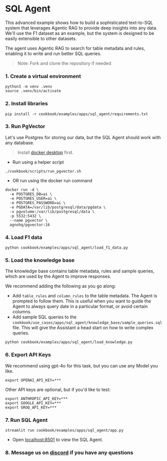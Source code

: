 # SQL Agent

This advanced example shows how to build a sophisticated text-to-SQL system that leverages Agentic RAG to provide deep insights into any data. We'll use the F1 dataset as an example, but the system is designed to be easily extensible to other datasets.

The agent uses Agentic RAG to search for table metadata and rules, enabling it to write and run better SQL queries.

> Note: Fork and clone the repository if needed

### 1. Create a virtual environment

```shell
python3 -m venv .venv
source .venv/bin/activate
```

### 2. Install libraries

```shell
pip install -r cookbook/examples/apps/sql_agent/requirements.txt
```

### 3. Run PgVector

Let's use Postgres for storing our data, but the SQL Agent should work with any database.

> Install [docker desktop](https://docs.docker.com/desktop/install/mac-install/) first.

- Run using a helper script

```shell
./cookbook/scripts/run_pgvector.sh
```

- OR run using the docker run command

```shell
docker run -d \
  -e POSTGRES_DB=ai \
  -e POSTGRES_USER=ai \
  -e POSTGRES_PASSWORD=ai \
  -e PGDATA=/var/lib/postgresql/data/pgdata \
  -v pgvolume:/var/lib/postgresql/data \
  -p 5532:5432 \
  --name pgvector \
  agnohq/pgvector:16
```

### 4. Load F1 data

```shell
python cookbook/examples/apps/sql_agent/load_f1_data.py
```

### 5. Load the knowledge base

The knowledge base contains table metadata, rules and sample queries, which are used by the Agent to improve responses.

We recommend adding the following as you go along:
  - Add `table_rules` and `column_rules` to the table metadata. The Agent is prompted to follow them. This is useful when you want to guide the Agent to always query date in a particular format, or avoid certain columns.
  - Add sample SQL queries to the `cookbook/use_cases/apps/sql_agent/knowledge_base/sample_queries.sql` file. This will give the Assistant a head start on how to write complex queries.

```shell
python cookbook/examples/apps/sql_agent/load_knowledge.py
```

### 6. Export API Keys

We recommend using gpt-4o for this task, but you can use any Model you like.

```shell
export OPENAI_API_KEY=***
```

Other API keys are optional, but if you'd like to test:

```shell
export ANTHROPIC_API_KEY=***
export GOOGLE_API_KEY=***
export GROQ_API_KEY=***
```

### 7. Run SQL Agent

```shell
streamlit run cookbook/examples/apps/sql_agent/app.py
```

- Open [localhost:8501](http://localhost:8501) to view the SQL Agent.

### 8. Message us on [discord](https://agno.link/discord) if you have any questions

